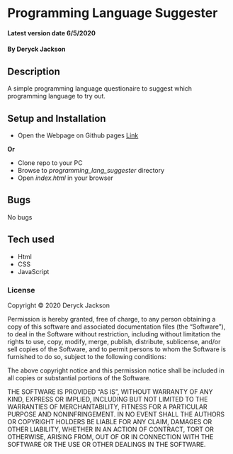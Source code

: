 # Programming Language Suggester

#### Latest version date 6/5/2020

#### By Deryck Jackson

## Description

A simple programming language questionaire to suggest which programming language to try out.

## Setup and Installation

* Open the Webpage on Github pages [Link]()

**Or**

* Clone repo to your PC
* Browse to _programming_lang_suggester_ directory
* Open _index.html_ in your browser

## Bugs

No bugs

## Tech used

* Html
* CSS
* JavaScript

### License

Copyright © 2020 Deryck Jackson

Permission is hereby granted, free of charge, to any person obtaining a copy of this software and associated documentation files (the “Software”), to deal in the Software without restriction, including without limitation the rights to use, copy, modify, merge, publish, distribute, sublicense, and/or sell copies of the Software, and to permit persons to whom the Software is furnished to do so, subject to the following conditions:

The above copyright notice and this permission notice shall be included in all copies or substantial portions of the Software.

THE SOFTWARE IS PROVIDED “AS IS”, WITHOUT WARRANTY OF ANY KIND, EXPRESS OR IMPLIED, INCLUDING BUT NOT LIMITED TO THE WARRANTIES OF MERCHANTABILITY, FITNESS FOR A PARTICULAR PURPOSE AND NONINFRINGEMENT. IN NO EVENT SHALL THE AUTHORS OR COPYRIGHT HOLDERS BE LIABLE FOR ANY CLAIM, DAMAGES OR OTHER LIABILITY, WHETHER IN AN ACTION OF CONTRACT, TORT OR OTHERWISE, ARISING FROM, OUT OF OR IN CONNECTION WITH THE SOFTWARE OR THE USE OR OTHER DEALINGS IN THE SOFTWARE.